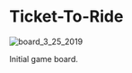 # Ticket-To-Ride

![board_3_25_2019](https://user-images.githubusercontent.com/46905032/55049073-fddff800-5020-11e9-9ded-308f46cda8b9.png)

Initial game board.
